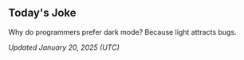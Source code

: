 ## Today's Joke
Why do programmers prefer dark mode? Because light attracts bugs.

*Updated January 20, 2025 (UTC)*
